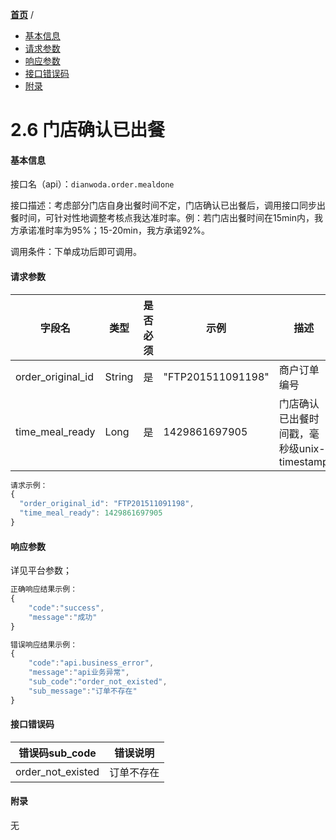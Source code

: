 [**首页**](https://open.dianwoda.com/) /

- <a href="#基本信息">基本信息</a>
- <a href="#请求参数">请求参数</a>
- <a href="#响应参数">响应参数</a>
- <a href="#接口错误码">接口错误码</a>
- <a href="#附录">附录</a>


# 2.6 门店确认已出餐

#### 基本信息

接口名（api）：`dianwoda.order.mealdone`

接口描述：考虑部分门店自身出餐时间不定，门店确认已出餐后，调用接口同步出餐时间，可针对性地调整考核点我达准时率。例：若门店出餐时间在15min内，我方承诺准时率为95%；15-20min，我方承诺92%。

调用条件：下单成功后即可调用。

#### 请求参数
字段名 | 类型 | 是否必须 | 示例 | 描述
---|---|---|---|---
order\_original\_id|String|是|"FTP201511091198"|商户订单编号
time\_meal\_ready|Long|是|1429861697905|门店确认已出餐时间戳，毫秒级unix-timestamp
```javascript
请求示例：
{
  "order_original_id": "FTP201511091198",
  "time_meal_ready": 1429861697905
}
```


#### 响应参数
详见平台参数；

```javascript
正确响应结果示例：
{
	"code":"success",
	"message":"成功"
}
```

```javascript
错误响应结果示例：
{
	"code":"api.business_error",
	"message":"api业务异常",
	"sub_code":"order_not_existed",
	"sub_message":"订单不存在"
}
```

#### 接口错误码
错误码sub_code | 错误说明
---|---|
order\_not\_existed|订单不存在

#### 附录
无
